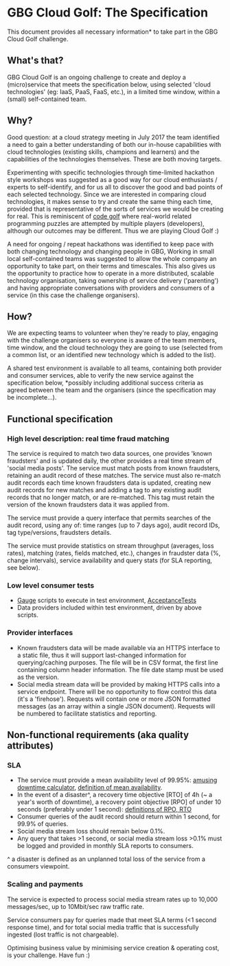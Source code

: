# GBG Cloud Golf: The Specification

This document provides all necessary information* to take part in the GBG Cloud Golf challenge.

## What's that?

GBG Cloud Golf is an ongoing challenge to create and deploy a (micro)service that meets the specification
below, using selected 'cloud technologies' (eg: IaaS, PaaS, FaaS, etc.), in a limited time window, within
a (small) self-contained team.

## Why?

Good question: at a cloud strategy meeting in July 2017 the team identified a need to gain a better
understanding of both our in-house capabilities with cloud technologies (existing skills, champions
and learners) and the capabilities of the technologies themselves. These are both moving targets.

Experimenting with specific technologies through time-limited hackathon style workshops was suggested
as a good way for our cloud enthusiasts / experts to self-identify, and for us all to discover the good
and bad points of each selected technology. Since we are interested in comparing cloud technologies,
it makes sense to try and create the same thing each time, provided that is representative of the
sorts of services we would be creating for real. This is reminiscent of [code golf](https://codegolf.stackexchange.com/)
where real-world related programming puzzles are attempted by multiple players (developers), although
our outcomes may be different. Thus we are playing Cloud Golf :)

A need for ongoing / repeat hackathons was identified to keep pace with both changing technology and
changing people in GBG, Working in small local self-contained teams was suggested to allow the whole
company an opportunity to take part, on their terms and timescales. This also gives us the opportunity
to practice how to operate in a more distributed, scalable technology organisation, taking ownership
of service delivery ('parenting') and having appropriate conversations with providers and consumers of
a service (in this case the challenge organisers).

## How?

We are expecting teams to volunteer when they're ready to play, engaging with the challenge organisers
so everyone is aware of the team members, time window, and the cloud technology they are going to use
(selected from a common list, or an identified new technology which is added to the list).

A shared test environment is available to all teams, containing both provider and consumer services, able
to verify the new service against the specification below, *possibly including additional success criteria
as agreed between the team and the organisers (since the specification may be incomplete...).

## Functional specification

### High level description: real time fraud matching

The service is required to match two data sources, one provides 'known fraudsters' and is updated daily,
the other provides a real time stream of 'social media posts'. The service must match posts from known
fraudsters, retaining an audit record of these matches. The service must also re-match audit records
each time known fraudsters data is updated, creating new audit records for new matches and adding a tag
to any existing audit records that no longer match, or are re-matched. This tag must retain the version
of the known fraudsters data it was applied from.

The service must provide a query interface that permits searches of the audit record, using any of:
time ranges (up to 7 days ago), audit record IDs, tag type/versions, fraudsters details.

The service must provide statistics on stream throughput (averages, loss rates), matching (rates,
fields matched, etc.), changes in fraudster data (%, change intervals), service availability and query 
stats (for SLA reporting, see below).

### Low level consumer tests

* [Gauge](https://getgauge.io/) scripts to execute in test environment, [AcceptanceTests](AcceptanceTests/AcceptanceTests.csproj)
* Data providers included within test environment, driven by above scripts.

### Provider interfaces

* Known fraudsters data will be made available via an HTTPS interface to a static file, thus it will
  support last-changed information for querying/caching purposes. The file will be in CSV format, the
  first line containing column header information. The file date stamp must be used as the version.
* Social media stream data will be provided by making HTTPS calls into a service endpoint. There
  will be no opportunity to flow control this data (it's a 'firehose'). Requests will contain one or
  more JSON formatted messages (as an array within a single JSON document). Requests will be numbered
  to facilitate statistics and reporting.

## Non-functional requirements (aka quality attributes)

### SLA

* The service must provide a mean availability level of 99.95%:
  [amusing downtime calculator](https://uptime.is/99.95),
  [definition of mean availability](http://www.weibull.com/hotwire/issue79/relbasics79.htm).
* In the event of a disaster^, a recovery time objective [RTO] of 4h (~ a year's worth of downtime),
  a recovery point objective [RPO] of under 10 seconds (preferably under 1 second):
  [definitions of RPO, RTO](https://www.druva.com/blog/understanding-rpo-and-rto/)
* Consumer queries of the audit record should return within 1 second, for 99.9% of queries.
* Social media stream loss should remain below 0.1%.
* Any query that takes >1 second, or social media stream loss >0.1% must be logged and provided in
  monthly SLA reports to consumers.

^ a disaster is defined as an unplanned total loss of the service from a consumers viewpoint.

### Scaling and payments

The service is expected to process social media stream rates up to 10,000 messages/sec, up to 10Mbit/sec
raw traffic rate.

Service consumers pay for queries made that meet SLA terms (<1 second response time), and for total
social media traffic that is successfully ingested (lost traffic is not chargeable).

Optimising business value by minimising service creation & operating cost, is your challenge. Have fun :)
